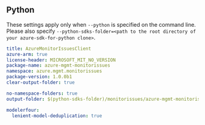 ## Python

These settings apply only when `--python` is specified on the command line.
Please also specify `--python-sdks-folder=<path to the root directory of your azure-sdk-for-python clone>`.

``` yaml $(python)
title: AzureMonitorIssuesClient
azure-arm: true
license-header: MICROSOFT_MIT_NO_VERSION
package-name: azure-mgmt-monitorissues
namespace: azure.mgmt.monitorissues
package-version: 1.0.0b1
clear-output-folder: true
```

``` yaml $(python)
no-namespace-folders: true
output-folder: $(python-sdks-folder)/monitorissues/azure-mgmt-monitorissues/azure/mgmt/monitorissues
```

``` yaml $(python)
modelerfour:
  lenient-model-deduplication: true
```
